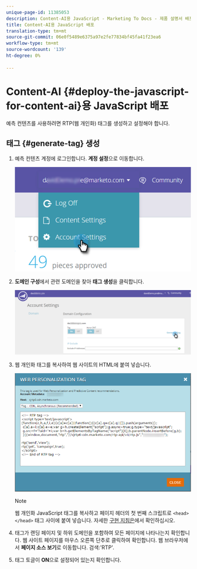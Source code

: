 ```yaml
---
unique-page-id: 11385053
description: Content-AI용 JavaScript - Marketing To Docs - 제품 설명서 배포
title: Content-AI용 JavaScript 배포
translation-type: tm+mt
source-git-commit: 06e0f5489e6375a97e2fe77834bf45fa41f23ea6
workflow-type: tm+mt
source-wordcount: '139'
ht-degree: 0%

---
```



# Content-AI {#deploy-the-javascript-for-content-ai}용 JavaScript 배포

예측 컨텐츠를 사용하려면 RTP(웹 개인화) 태그를 생성하고 설정해야 합니다.

## 태그 {#generate-tag} 생성

1. 예측 컨텐츠 계정에 로그인합니다. **계정 설정**&#x200B;으로 이동합니다.

   ![](assets/settings-dropdown-account-hands.png)

1. **도메인 구성**&#x200B;에서 관련 도메인을 찾아 **태그 생성**&#x200B;을 클릭합니다.

   ![](assets/generate-tag.png)

1. 웹 개인화 태그를 복사하여 웹 사이트의 HTML에 붙여 넣습니다.

   ![](assets/web-personalization-tag.png)

   >[!NOTE]
   >
   >웹 개인화 JavaScript 태그를 복사하고 페이지 헤더의 첫 번째 스크립트로 `<head> </head>` 태그 사이에 붙여 넣습니다. 자세한 [구현 지침은](/help/marketo/product-docs/web-personalization/rtp-tag-implementation/deploy-the-rtp-javascript.md)에서 확인하십시오.

1. 태그가 랜딩 페이지 및 하위 도메인을 포함하여 모든 페이지에 나타나는지 확인합니다. 웹 사이트 페이지를 마우스 오른쪽 단추로 클릭하여 확인합니다. 웹 브라우저에서 **페이지 소스 보기**&#x200B;로 이동합니다. 검색:&#39;RTP&#39;.

1. 태그 토글이 **ON**&#x200B;으로 설정되어 있는지 확인합니다.
